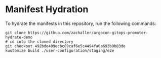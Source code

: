 # Manifest Hydration

To hydrate the manifests in this repository, run the following commands:

```shell
git clone https://github.com/zachaller/argocon-gitops-promoter-hydrate-demo
# cd into the cloned directory
git checkout 492bde409ecbc89caf6e5c4494fa0a693b9b83de
kustomize build ./user-configuration/staging/e2e
```

